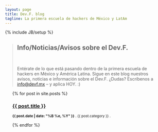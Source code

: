 ```yaml
---
layout: page
title: Dev.F. blog
tagline: La primera escuela de hackers de México y LatAm
---
```

{% include JB/setup %}

    
>## Info/Noticias/Avisos sobre el Dev.F.
> &nbsp;  
>
>Entérate de lo que está pasando dentro de la primera escuela de hackers en México y América Latina. Sigue en este blog nuestros avisos, noticias e información sobre el Dev.F. ¿Dudas? Escríbenos a info@devf.mx – y aplica HOY. :)


<ul class="posts">
	{% for post in site.posts %}	
    <h3><a href="{{ post.url }}">{{ post.title }}</a></h3>
    <p><small><strong>{{ post.date | date: "%B %e, %Y" }}</strong> . {{ post.category }} . <a href="http://erjjones.github.com{{ post.url }}#disqus_thread"></a></small></p>			
{% endfor %}	

</ul>




